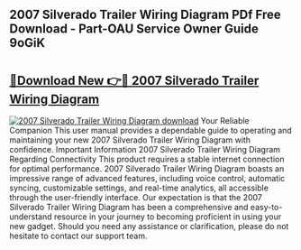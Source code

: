 ## 2007 Silverado Trailer Wiring Diagram PDf Free Download - Part-OAU Service Owner Guide 9oGiK

# <h2><a href="http://dfkfexf.blite.top/?on=2007+Silverado+Trailer+Wiring+Diagram">🔗Download New 👉🔴 2007 Silverado Trailer Wiring Diagram</a></h2>

[![2007 Silverado Trailer Wiring Diagram download](https://i.imgur.com/lujVjoI.png)](http://dfkfexf.blite.top/?on=2007+Silverado+Trailer+Wiring+Diagram)
Your Reliable Companion This user manual provides a dependable guide to operating and maintaining your new 2007 Silverado Trailer Wiring Diagram with confidence. Important Information 2007 Silverado Trailer Wiring Diagram Regarding Connectivity This product requires a stable internet connection for optimal performance. 2007 Silverado Trailer Wiring Diagram boasts an impressive range of advanced features, including voice control, automatic syncing, customizable settings, and real-time analytics, all accessible through the user-friendly interface. Our expectation is that the 2007 Silverado Trailer Wiring Diagram has been a comprehensive and easy-to-understand resource in your journey to becoming proficient in using your new gadget. Should you need any assistance or clarification, please do not hesitate to contact our support team.

